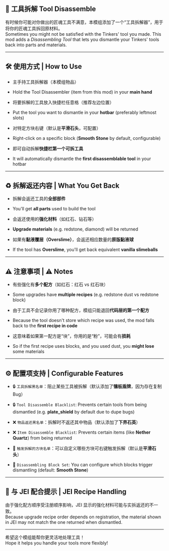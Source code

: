 ## 🔧 工具拆解 Tool Disassemble

有时候你可能对你做出的匠魂工具不满意，本模组添加了一个“工具拆解器”，用于将你的匠魂工具拆回原材料。  
Sometimes you might not be satisfied with the Tinkers' tool you made. This mod adds a *Disassembling Tool* that lets you dismantle your Tinkers' tools back into parts and materials.

---

## 🛠️ 使用方式 | How to Use

- 主手持工具拆解器（本模组物品）  
- Hold the Tool Disassembler (item from this mod) in your **main hand**

- 将要拆解的工具放入快捷栏任意格（推荐左边位置）  
- Put the tool you want to dismantle in your **hotbar** (preferably leftmost slots)

- 对特定方块右键（默认是**平滑石头**，可配置）  
- Right-click on a specific block (**Smooth Stone** by default, configurable)

- 即可自动拆解**快捷栏第一个可拆工具**  
- It will automatically dismantle the **first disassemblable tool** in your hotbar

---

## ♻️ 拆解返还内容 | What You Get Back

- 拆解会返还工具的**全部部件**  
- You'll get **all parts** used to build the tool

- 会返还使用的**强化材料**（如红石、钻石等）  
- **Upgrade materials** (e.g. redstone, diamond) will be returned

- 如果有**黏液覆层（Overslime）**，会返还相应数量的**原版黏液球**  
- If the tool has **Overslime**, you'll get back equivalent **vanilla slimeballs**

---

## ⚠️ 注意事项 | ⚠️ Notes

- 有些强化有**多个配方**（如红石：红石 vs 红石块）  
- Some upgrades have **multiple recipes** (e.g. redstone dust vs redstone block)

- 由于工具不会记录你用了哪种配方，模组只能退回**代码层的第一个配方**  
- Because the tool doesn't store which recipe was used, the mod falls back to the **first recipe in code**

- 这意味着如果第一配方是“块”，你用的是“粉”，可能会有**损耗**  
- So if the first recipe uses blocks, and you used dust, you **might lose** some materials

---

## ⚙️ 配置项支持 | Configurable Features

- 🔒 `工具拆解黑名单`：阻止某些工具被拆解（默认添加了**镶板盾牌**，因为存在复制Bug）  
- 🔒 `Tool Disassemble Blacklist`: Prevents certain tools from being dismantled (e.g. **plate_shield** by default due to dupe bugs)

- ❌ `物品返还黑名单`：拆解时不返还其中物品（默认添加了**下界石英**）  
- ❌ `Item Disassemble Blacklist`: Prevents certain items (like **Nether Quartz**) from being returned

- 🧱 `触发拆解的方块名单`：可以自定义哪些方块可右键触发拆解（默认是**平滑石头**）  
- 🧱 `Disassembling Block Set`: You can configure which blocks trigger dismantling (default: **Smooth Stone**)

---

## 🧪 与 JEI 配合提示 | JEI Recipe Handling

由于强化配方顺序受注册顺序影响，JEI 显示的强化材料可能与实拆返还的不一致。  
Because upgrade recipe order depends on registration, the material shown in JEI may not match the one returned when dismantled.

---

希望这个模组能帮你更灵活地处理工具！  
Hope it helps you handle your tools more flexibly!
